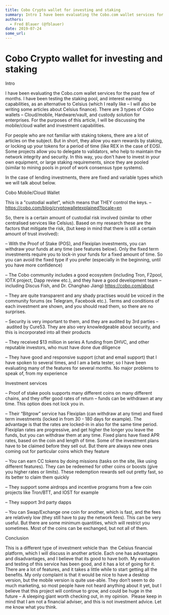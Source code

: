 ```yaml
---
title: Cobo Crypto wallet for investing and staking 
summary: Intro I have been evaluating the Cobo.com wallet services for the past few of months. I have been testing the staking pool, and interest earning capabilities, as an alternative to Celsius (which I really like – I will also be writing some articles about Celsius finance). There are 3 types of Cobo wallets – Cloud/mobile, Hardware/vault, and custody solution for enterprises. For the purposes of this article, I will be discussing the mobile/cloud wallet and investment capabilities. For people who a
authors:
  - Fred Blauer (@fblauer)
date: 2019-07-24
some_url: 
---
```


# Cobo Crypto wallet for investing and staking 

Intro

I have been evaluating the Cobo.com wallet services for the past few of months. I have been testing the staking pool, and interest earning capabilities, as an alternative to Celsius (which I really like – I will also be writing some articles about Celsius finance). There are 3 types of Cobo wallets – Cloud/mobile, Hardware/vault, and custody solution for enterprises. For the purposes of this article, I will be discussing the mobile/cloud wallet and investment capabilities.

For people who are not familiar with staking tokens, there are a lot of articles on the subject. But in short, they allow you earn rewards by staking, or locking up your tokens for a period of time (like REX in the case of EOS). Some projects allow you to delegate to validators, who help to maintain the network integrity and security. In this way, you don't have to invest in your own equipment, or large staking requirements, since they are pooled (similar to mining pools in proof of work consensus type systems). 

In the case of lending investments, there are fixed and variable types which we will talk about below. 

Cobo Mobile/Cloud Wallet

This is a "custodial wallet", which means that THEY control the keys. –https://cobo.com/blog/cryptowalletexplained?locale=en

​So, there is a certain amount of custodial risk involved (similar to other centralised services like Celsius). Based on my research these are the factors that mitigate the risk, (but keep in mind that there is still a certain amount of trust involved):

– With the Proof of Stake (POS), and Flexiplan investments, you can withdraw your funds at any time (see features below). Only the fixed term investments require you to lock-in your funds for a fixed amount of time. So you can avoid the fixed type if you prefer (especially in the beginning, until you have more confidence)

– The Cobo community includes a good ecosystem (including Tron, F2pool, IOTX project, Dapp review etc.), and they have a good development team – including Discus Fish, and Dr. Changhao Jiang) https://cobo.com/about

– They are quite transparent and any shady practises would be voiced in the community forums (ex Telegram, Facebook etc.). Terms and conditions of each investment are shown, and you should read them, so there are no surprises.

– Security is very important to them, and they are audited by 3rd parties – audited by Cure53. They are also very knowledgeable about security, and this is incorporated into all their products

– They received $13 million in series A funding from DHVC, and other reputable investors, who must have done due diligence

– They have good and responsive support (chat and email support) that I have spoken to several times, and I am a beta tester, so I have been evaluating many of the features for several months. No major problems to speak of, from my experience

Investment services

– Proof of stake pools supports many different coins on many different chains, and they offer good rates of return – funds can be withdrawn at any time. This option does not lock you in. 

– Their “Bitgrow” service has Flexiplan (can withdraw at any time) and fixed term investments (locked in from 30 - 180 days for example). The advantage is that the rates are locked-in in also for the same time period. Flexiplan rates are progressive, and get higher the longer you leave the funds, but you can withdraw them at any time. Fixed plans have fixed APR rates, based on the coin and length of time. Some of the investment plans have to be claimed before they sell out. But there are always new ones coming out for particular coins which they feature

– You can earn CC tokens by doing missions (tasks on the site, like using different features). They can be redeemed for other coins or boosts (give you higher rates or limits). These redemption rewards sell out pretty fast, so its better to claim them quickly

– They support some airdrops and incentive programs from a few coin projects like Tron/BTT, and IOST for example

– They support 3rd party dapps

– You can Swap/Exchange one coin for another, which is fast, and the fees are relatively low (they still have to pay the network fees). This can be very useful. But there are some minimum quantities, which will restrict you sometimes. Most of the coins can be exchanged, but not all of them.

Conclusion

This is a different type of investment vehicle than  the Celsius financial platform, which I will discuss in another article. Each one has advantages and disadvantages, and I believe that its good to have both. My evaluation and testing of this service has been good, and it has a lot of going for it. There are a lot of features, and it takes a little while to start getting all the benefits. My only complaint is that it would be nice to have a desktop version, but the mobile version is quite use-able. They don’t seem to do much marketing, so most people have not heard anything about it yet, but I believe that this project will continue to grow, and could be huge in the future – A sleeping giant worth checking out, in my opinion.  Please keep in mind that I am not a financial adviser, and this is not investment advice. Let me know what you think.

 